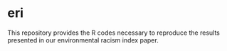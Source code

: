 # eri
This repository provides the R codes necessary to reproduce the results presented in our environmental racism index paper.
